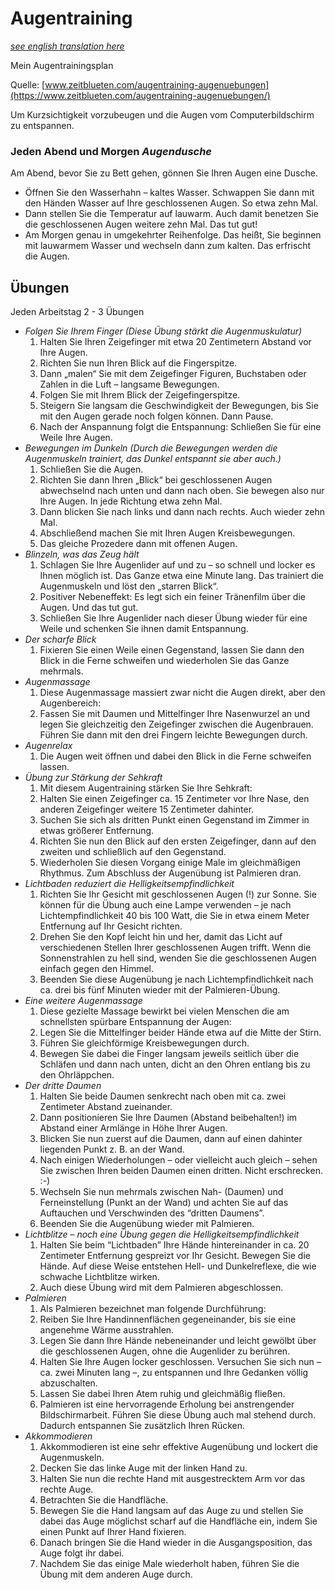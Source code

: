# Augentraining

_[see english translation here](https://github.com/masterwendu/augentraining/blob/master/README_EN.md)_

Mein Augentrainingsplan

Quelle: [www.zeitblueten.com/augentraining-augenuebungen](https://www.zeitblueten.com/augentraining-augenuebungen/)

Um Kurzsichtigkeit vorzubeugen und die Augen vom Computerbildschirm zu entspannen.

### Jeden Abend und Morgen *Augendusche*
Am Abend, bevor Sie zu Bett gehen, gönnen Sie Ihren Augen eine Dusche.
* Öffnen Sie den Wasserhahn – kaltes Wasser. Schwappen Sie dann mit den Händen Wasser auf Ihre geschlossenen Augen. So etwa zehn Mal.
* Dann stellen Sie die Temperatur auf lauwarm. Auch damit benetzen Sie die geschlossenen Augen weitere zehn Mal. Das tut gut!
* Am Morgen genau in umgekehrter Reihenfolge. Das heißt, Sie beginnen mit lauwarmem Wasser und wechseln dann zum kalten. Das erfrischt die Augen.

## Übungen
Jeden Arbeitstag 2 - 3 Übungen

* _Folgen Sie Ihrem Finger (Diese Übung stärkt die Augenmuskulatur)_
  1. Halten Sie Ihren Zeigefinger mit etwa 20 Zentimetern Abstand vor Ihre Augen.
  2. Richten Sie nun Ihren Blick auf die Fingerspitze.
  3. Dann „malen“ Sie mit dem Zeigefinger Figuren, Buchstaben oder Zahlen in die Luft – langsame Bewegungen.
  4. Folgen Sie mit Ihrem Blick der Zeigefingerspitze.
  5. Steigern Sie langsam die Geschwindigkeit der Bewegungen, bis Sie mit den Augen gerade noch folgen können. Dann Pause.
  6. Nach der Anspannung folgt die Entspannung: Schließen Sie für eine Weile Ihre Augen.
* _Bewegungen im Dunkeln (Durch die Bewegungen werden die Augenmuskeln trainiert, das Dunkel entspannt sie aber auch.)_
  1. Schließen Sie die Augen.
  2. Richten Sie dann Ihren „Blick“ bei geschlossenen Augen abwechselnd nach unten und dann nach oben. Sie bewegen also nur Ihre Augen. In jede Richtung etwa zehn Mal.
  3. Dann blicken Sie nach links und dann nach rechts. Auch wieder zehn Mal.
  4. Abschließend machen Sie mit Ihren Augen Kreisbewegungen.
  5. Das gleiche Prozedere dann mit offenen Augen.
* _Blinzeln, was das Zeug hält_
  1. Schlagen Sie Ihre Augenlider auf und zu – so schnell und locker es Ihnen möglich ist. Das Ganze etwa eine Minute lang. Das trainiert die Augenmuskeln und löst den „starren Blick“.
  2. Positiver Nebeneffekt: Es legt sich ein feiner Tränenfilm über die Augen. Und das tut gut.
  3. Schließen Sie Ihre Augenlider nach dieser Übung wieder für eine Weile und schenken Sie ihnen damit Entspannung.
* _Der scharfe Blick_
  1. Fixieren Sie einen Weile einen Gegenstand, lassen Sie dann den Blick in die Ferne schweifen und wiederholen Sie das Ganze mehrmals.
* _Augenmassage_
  1. Diese Augenmassage massiert zwar nicht die Augen direkt, aber den Augenbereich:
  2. Fassen Sie mit Daumen und Mittelfinger Ihre Nasenwurzel an und legen Sie gleichzeitig den Zeigefinger zwischen die Augenbrauen. Führen Sie dann mit den drei Fingern leichte Bewegungen durch.
* _Augenrelax_
  1. Die Augen weit öffnen und dabei den Blick in die Ferne schweifen lassen.
* _Übung zur Stärkung der Sehkraft_
  1. Mit diesem Augentraining stärken Sie Ihre Sehkraft:
  2. Halten Sie einen Zeigefinger ca. 15 Zentimeter vor Ihre Nase, den anderen Zeigefinger weitere 15 Zentimeter dahinter.
  3. Suchen Sie sich als dritten Punkt einen Gegenstand im Zimmer in etwas größerer Entfernung.
  4. Richten Sie nun den Blick auf den ersten Zeigefinger, dann auf den zweiten und schließlich auf den Gegenstand.
  5. Wiederholen Sie diesen Vorgang einige Male im gleichmäßigen Rhythmus. Zum Abschluss der Augenübung ist Palmieren dran.
* _Lichtbaden reduziert die Helligkeitsempfindlichkeit_
  1. Richten Sie Ihr Gesicht mit geschlossenen Augen (!) zur Sonne. Sie können für die Übung auch eine Lampe verwenden – je nach Lichtempfindlichkeit 40 bis 100 Watt, die Sie in etwa einem Meter Entfernung auf Ihr Gesicht richten.
  2. Drehen Sie den Kopf leicht hin und her, damit das Licht auf verschiedenen Stellen Ihrer geschlossenen Augen trifft. Wenn die Sonnenstrahlen zu hell sind, wenden Sie die geschlossenen Augen einfach gegen den Himmel.
  3. Beenden Sie diese Augenübung je nach Lichtempfindlichkeit nach ca. drei bis fünf Minuten wieder mit der Palmieren-Übung.
* _Eine weitere Augenmassage_
  1. Diese gezielte Massage bewirkt bei vielen Menschen die am schnellsten spürbare Entspannung der Augen:
  2. Legen Sie die Mittelfinger beider Hände etwa auf die Mitte der Stirn.
  3. Führen Sie gleichförmige Kreisbewegungen durch.
  4. Bewegen Sie dabei die Finger langsam jeweils seitlich über die Schläfen und dann nach unten, dicht an den Ohren entlang bis zu den Ohrläppchen.
* _Der dritte Daumen_
  1. Halten Sie beide Daumen senkrecht nach oben mit ca. zwei Zentimeter Abstand zueinander.
  2. Dann positionieren Sie Ihre Daumen (Abstand beibehalten!) im Abstand einer Armlänge in Höhe Ihrer Augen.
  3. Blicken Sie nun zuerst auf die Daumen, dann auf einen dahinter liegenden Punkt z. B. an der Wand.
  4. Nach einigen Wiederholungen – oder vielleicht auch gleich – sehen Sie zwischen Ihren beiden Daumen einen dritten. Nicht erschrecken. :-)
  5. Wechseln Sie nun mehrmals zwischen Nah- (Daumen) und Ferneinstellung (Punkt an der Wand) und achten Sie auf das Auftauchen und Verschwinden des “dritten Daumens”.
  6. Beenden Sie die Augenübung wieder mit Palmieren.
* _Lichtblitze – noch eine Übung gegen die Helligkeitsempfindlichkeit_
  1. Halten Sie beim “Lichtbaden” Ihre Hände hintereinander in ca. 20 Zentimeter Entfernung gespreizt vor Ihr Gesicht. Bewegen Sie die Hände. Auf diese Weise entstehen Hell- und Dunkelreflexe, die wie schwache Lichtblitze wirken.
  2. Auch diese Übung wird mit dem Palmieren abgeschlossen.
* _Palmieren_
  1. Als Palmieren bezeichnet man folgende Durchführung:
  2. Reiben Sie Ihre Handinnenflächen gegeneinander, bis sie eine angenehme Wärme ausstrahlen.
  3. Legen Sie dann Ihre Hände nebeneinander und leicht gewölbt über die geschlossenen Augen, ohne die Augenlider zu berühren.
  4. Halten Sie Ihre Augen locker geschlossen. Versuchen Sie sich nun – ca. zwei Minuten lang –, zu entspannen und Ihre Gedanken völlig abzuschalten.
  5. Lassen Sie dabei Ihren Atem ruhig und gleichmäßig fließen.
  6. Palmieren ist eine hervorragende Erholung bei anstrengender Bildschirmarbeit. Führen Sie diese Übung auch mal stehend durch. Dadurch entspannen Sie zusätzlich Ihren Rücken.
* _Akkommodieren_
  1. Akkommodieren ist eine sehr effektive Augenübung und lockert die Augenmuskeln.
  2. Decken Sie das linke Auge mit der linken Hand zu.
  3. Halten Sie nun die rechte Hand mit ausgestrecktem Arm vor das rechte Auge.
  4. Betrachten Sie die Handfläche.
  5. Bewegen Sie die Hand langsam auf das Auge zu und stellen Sie dabei das Auge möglichst scharf auf die Handfläche ein, indem Sie einen Punkt auf Ihrer Hand fixieren.
  6. Danach bringen Sie die Hand wieder in die Ausgangsposition, das Auge folgt ihr dabei.
  7. Nachdem Sie das einige Male wiederholt haben, führen Sie die Übung mit dem anderen Auge durch.
